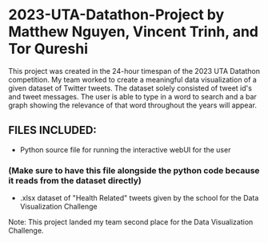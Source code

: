 # 2023-UTA-Datathon-Project by Matthew Nguyen, Vincent Trinh, and Tor Qureshi

This project was created in the 24-hour timespan of the 2023 UTA Datathon competition. My team worked to create a meaningful data visualization of a given dataset of Twitter tweets. The dataset solely consisted of tweet id's and tweet messages. The user is able to type in a word to search and a bar graph showing the relevance of that word throughout the years will appear.

## FILES INCLUDED: 
  - Python source file for running the interactive webUI for the user
  ### (Make sure to have this file alongside the python code because it reads from the dataset directly)
  - .xlsx dataset of "Health Related" tweets given by the school for the Data Visualization Challenge 
  
Note: This project landed my team second place for the Data Visualization Challenge.
